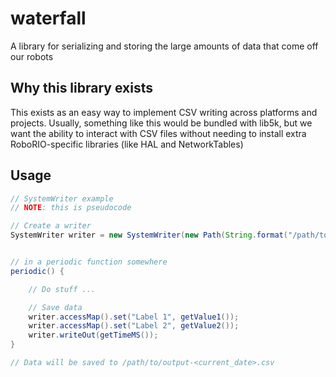 # waterfall
A library for serializing and storing the large amounts of data that come off our robots

## Why this library exists
This exists as an easy way to implement CSV writing across platforms and projects. Usually, something like this would be bundled with lib5k, but we want the ability to interact with CSV files without needing to install extra RoboRIO-specific libraries (like HAL and NetworkTables)

## Usage

```java
// SystemWriter example
// NOTE: this is pseudocode

// Create a writer
SystemWriter writer = new SystemWriter(new Path(String.format("/path/to/output-%s.csv", getDate())), "Label 1", "Label 2");


// in a periodic function somewhere
periodic() {

    // Do stuff ...

    // Save data
    writer.accessMap().set("Label 1", getValue1());
    writer.accessMap().set("Label 2", getValue2());
    writer.writeOut(getTimeMS());
}

// Data will be saved to /path/to/output-<current_date>.csv
```